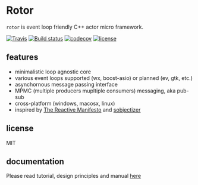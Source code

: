 # Rotor

[reactive]: https://www.reactivemanifesto.org/ "The Reactive Manifesto"
[sobjectizer]: https://github.com/Stiffstream/sobjectizer

`rotor` is event loop friendly C++ actor micro framework.

[![Travis](https://img.shields.io/travis/basiliscos/cpp-rotor.svg)](https://travis-ci.org/basiliscos/cpp-rotor)
[![Build status](https://ci.appveyor.com/api/projects/status/f3a5tnpser7ryj43?svg=true)](https://ci.appveyor.com/project/basiliscos/cpp-rotor)
[![codecov](https://codecov.io/gh/basiliscos/cpp-rotor/badge.svg)](https://codecov.io/gh/basiliscos/cpp-rotor)
[![license](https://img.shields.io/github/license/basiliscos/cpp-rotor.svg)](https://github.com/basiliscos/cpp-rotor/blob/master/LICENSE)

## features

- minimalistic loop agnostic core
- various event loops supported (wx, boost-asio) or planned (ev, gtk, etc.)
- asynchornous message passing interface
- MPMC (multiple producers mupltiple consumers) messaging, aka pub-sub
- cross-platform (windows, macosx, linux)
- inspired by [The Reactive Manifesto](reactive) and [sobjectizer]

## license

MIT

## documentation

Please read tutorial, design principles and manual [here](https://basiliscos.github.io/cpp-rotor-docs/index.html)
